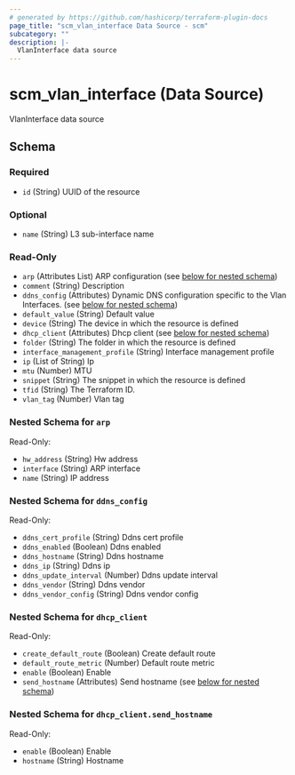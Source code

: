 ```yaml
---
# generated by https://github.com/hashicorp/terraform-plugin-docs
page_title: "scm_vlan_interface Data Source - scm"
subcategory: ""
description: |-
  VlanInterface data source
---
```


# scm_vlan_interface (Data Source)

VlanInterface data source



<!-- schema generated by tfplugindocs -->
## Schema

### Required

- `id` (String) UUID of the resource

### Optional

- `name` (String) L3 sub-interface name

### Read-Only

- `arp` (Attributes List) ARP configuration (see [below for nested schema](#nestedatt--arp))
- `comment` (String) Description
- `ddns_config` (Attributes) Dynamic DNS configuration specific to the Vlan Interfaces. (see [below for nested schema](#nestedatt--ddns_config))
- `default_value` (String) Default value
- `device` (String) The device in which the resource is defined
- `dhcp_client` (Attributes) Dhcp client (see [below for nested schema](#nestedatt--dhcp_client))
- `folder` (String) The folder in which the resource is defined
- `interface_management_profile` (String) Interface management profile
- `ip` (List of String) Ip
- `mtu` (Number) MTU
- `snippet` (String) The snippet in which the resource is defined
- `tfid` (String) The Terraform ID.
- `vlan_tag` (Number) Vlan tag

<a id="nestedatt--arp"></a>
### Nested Schema for `arp`

Read-Only:

- `hw_address` (String) Hw address
- `interface` (String) ARP interface
- `name` (String) IP address


<a id="nestedatt--ddns_config"></a>
### Nested Schema for `ddns_config`

Read-Only:

- `ddns_cert_profile` (String) Ddns cert profile
- `ddns_enabled` (Boolean) Ddns enabled
- `ddns_hostname` (String) Ddns hostname
- `ddns_ip` (String) Ddns ip
- `ddns_update_interval` (Number) Ddns update interval
- `ddns_vendor` (String) Ddns vendor
- `ddns_vendor_config` (String) Ddns vendor config


<a id="nestedatt--dhcp_client"></a>
### Nested Schema for `dhcp_client`

Read-Only:

- `create_default_route` (Boolean) Create default route
- `default_route_metric` (Number) Default route metric
- `enable` (Boolean) Enable
- `send_hostname` (Attributes) Send hostname (see [below for nested schema](#nestedatt--dhcp_client--send_hostname))

<a id="nestedatt--dhcp_client--send_hostname"></a>
### Nested Schema for `dhcp_client.send_hostname`

Read-Only:

- `enable` (Boolean) Enable
- `hostname` (String) Hostname
